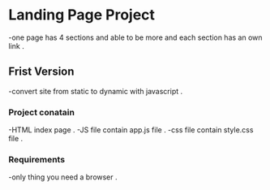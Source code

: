 # Landing Page Project
-one page has 4 sections and able to be more and each section has an own link .
## Frist Version 
-convert site from static to dynamic with javascript .

### Project conatain
-HTML index page .
-JS file contain app.js file .
-css file contain style.css file .

### Requirements
-only thing you need a browser .
